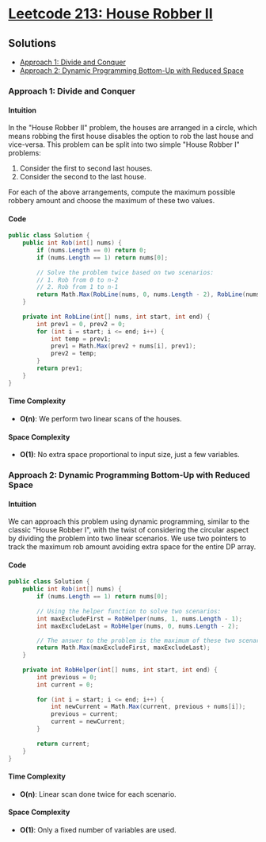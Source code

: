 # [Leetcode 213: House Robber II](https://leetcode.com/problems/house-robber-ii/)

## Solutions

- [Approach 1: Divide and Conquer](#approach-1-divide-and-conquer)
- [Approach 2: Dynamic Programming Bottom-Up with Reduced Space](#approach-2-dynamic-programming-bottom-up-with-reduced-space)

### Approach 1: Divide and Conquer 

#### Intuition

In the "House Robber II" problem, the houses are arranged in a circle, which means robbing the first house disables the option to rob the last house and vice-versa. This problem can be split into two simple "House Robber I" problems:

1. Consider the first to second last houses.
2. Consider the second to the last house.

For each of the above arrangements, compute the maximum possible robbery amount and choose the maximum of these two values.

#### Code

```csharp
public class Solution {
    public int Rob(int[] nums) {
        if (nums.Length == 0) return 0;
        if (nums.Length == 1) return nums[0];
        
        // Solve the problem twice based on two scenarios:
        // 1. Rob from 0 to n-2
        // 2. Rob from 1 to n-1
        return Math.Max(RobLine(nums, 0, nums.Length - 2), RobLine(nums, 1, nums.Length - 1));
    }
    
    private int RobLine(int[] nums, int start, int end) {
        int prev1 = 0, prev2 = 0;
        for (int i = start; i <= end; i++) {
            int temp = prev1;
            prev1 = Math.Max(prev2 + nums[i], prev1);
            prev2 = temp;
        }
        return prev1;
    }
}
```

#### Time Complexity

- **O(n)**: We perform two linear scans of the houses.
  
#### Space Complexity

- **O(1)**: No extra space proportional to input size, just a few variables.

### Approach 2: Dynamic Programming Bottom-Up with Reduced Space

#### Intuition

We can approach this problem using dynamic programming, similar to the classic "House Robber I", with the twist of considering the circular aspect by dividing the problem into two linear scenarios. We use two pointers to track the maximum rob amount avoiding extra space for the entire DP array.

#### Code

```csharp
public class Solution {
    public int Rob(int[] nums) {
        if (nums.Length == 1) return nums[0];
        
        // Using the helper function to solve two scenarios:
        int maxExcludeFirst = RobHelper(nums, 1, nums.Length - 1);
        int maxExcludeLast = RobHelper(nums, 0, nums.Length - 2);

        // The answer to the problem is the maximum of these two scenarios
        return Math.Max(maxExcludeFirst, maxExcludeLast);
    }
    
    private int RobHelper(int[] nums, int start, int end) {
        int previous = 0;
        int current = 0;
        
        for (int i = start; i <= end; i++) {
            int newCurrent = Math.Max(current, previous + nums[i]);
            previous = current;
            current = newCurrent;
        }
        
        return current;
    }
}
```

#### Time Complexity

- **O(n)**: Linear scan done twice for each scenario.
  
#### Space Complexity

- **O(1)**: Only a fixed number of variables are used.


